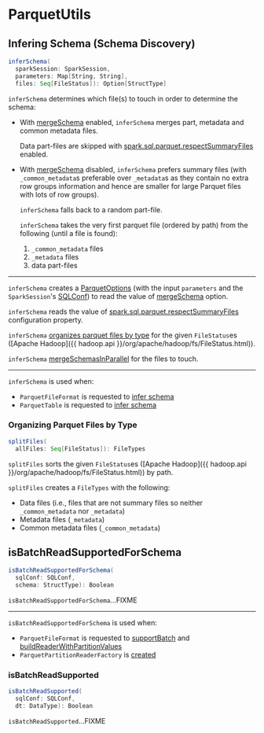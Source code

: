 # ParquetUtils

## <span id="inferSchema"> Infering Schema (Schema Discovery)

```scala
inferSchema(
  sparkSession: SparkSession,
  parameters: Map[String, String],
  files: Seq[FileStatus]): Option[StructType]
```

`inferSchema` determines which file(s) to touch in order to determine the schema:

* With [mergeSchema](ParquetOptions.md#mergeSchema) enabled, `inferSchema` merges part, metadata and common metadata files.

    Data part-files are skipped with [spark.sql.parquet.respectSummaryFiles](../configuration-properties.md#spark.sql.parquet.respectSummaryFiles) enabled.

* With [mergeSchema](ParquetOptions.md#mergeSchema) disabled, `inferSchema` prefers summary files (with `_common_metadata`s preferable over `_metadata`s as they contain no extra row groups information and hence are smaller for large Parquet files with lots of row groups). 

    `inferSchema` falls back to a random part-file.
    
    `inferSchema` takes the very first parquet file (ordered by path) from the following (until a file is found):

    1. `_common_metadata` files
    1. `_metadata` files
    1. data part-files

---

`inferSchema` creates a [ParquetOptions](ParquetOptions.md) (with the input `parameters` and the `SparkSession`'s [SQLConf](../SQLConf.md)) to read the value of [mergeSchema](ParquetOptions.md#mergeSchema) option.

`inferSchema` reads the value of [spark.sql.parquet.respectSummaryFiles](../configuration-properties.md#spark.sql.parquet.respectSummaryFiles) configuration property.

`inferSchema` [organizes parquet files by type](#splitFiles) for the given `FileStatus`es ([Apache Hadoop]({{ hadoop.api }}/org/apache/hadoop/fs/FileStatus.html)).

`inferSchema` [mergeSchemasInParallel](ParquetFileFormat.md#mergeSchemasInParallel) for the files to touch.

---

`inferSchema` is used when:

* `ParquetFileFormat` is requested to [infer schema](ParquetFileFormat.md#inferSchema)
* `ParquetTable` is requested to [infer schema](ParquetTable.md#inferSchema)

### <span id="splitFiles"> Organizing Parquet Files by Type

```scala
splitFiles(
  allFiles: Seq[FileStatus]): FileTypes
```

`splitFiles` sorts the given `FileStatus`es ([Apache Hadoop]({{ hadoop.api }}/org/apache/hadoop/fs/FileStatus.html)) by path.

`splitFiles` creates a `FileTypes` with the following:

* Data files (i.e., files that are not summary files so neither `_common_metadata` nor `_metadata`)
* Metadata files (`_metadata`)
* Common metadata files (`_common_metadata`)

## <span id="isBatchReadSupportedForSchema"> isBatchReadSupportedForSchema

```scala
isBatchReadSupportedForSchema(
  sqlConf: SQLConf,
  schema: StructType): Boolean
```

`isBatchReadSupportedForSchema`...FIXME

---

`isBatchReadSupportedForSchema` is used when:

* `ParquetFileFormat` is requested to [supportBatch](ParquetFileFormat.md#supportBatch) and [buildReaderWithPartitionValues](ParquetFileFormat.md#buildReaderWithPartitionValues)
* `ParquetPartitionReaderFactory` is [created](ParquetPartitionReaderFactory.md#enableVectorizedReader)

### <span id="isBatchReadSupported"> isBatchReadSupported

```scala
isBatchReadSupported(
  sqlConf: SQLConf,
  dt: DataType): Boolean
```

`isBatchReadSupported`...FIXME
